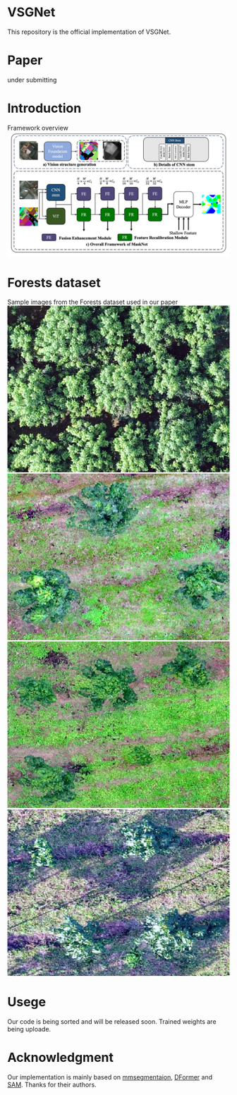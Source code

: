 # VSGNet

This repository is the official implementation of VSGNet.

# Paper
under submitting

# Introduction
Framework overview
![overview](framework/fig.png)

# Forests dataset
Sample images from the Forests dataset used in our paper
![dataset](dataset/1.jpg)![dataset](dataset/2.jpg)![dataset](dataset/3.jpg)![dataset](dataset/4.jpg)

# Usege
Our code is being sorted and will be released soon.
Trained weights are being uploade.

# Acknowledgment
Our implementation is mainly based on [mmsegmentaion](https://github.com/open-mmlab/mmsegmentation), [DFormer](https://github.com/VCIP-RGBD/DFormer?tab=readme-ov-file) and [SAM](https://github.com/facebookresearch/segment-anything). Thanks for their authors.